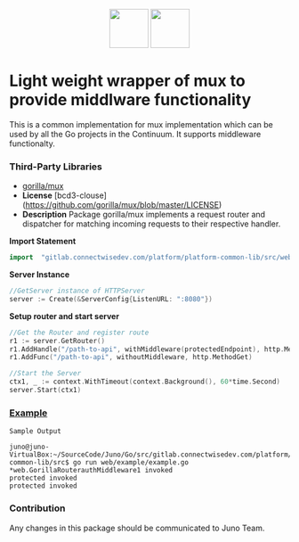 <p align="center">
<img height=70px src="docs/images/continuum-logo.png">
<img height=70px src="docs/images/Go-Logo_Blue.png">
</p>

# Light weight wrapper of mux to provide middlware functionality

This is a common implementation for mux implementation which can be used by all the Go projects in the Continuum.
It supports middleware functionalty.

### Third-Party Libraries

- [gorilla/mux](https://github.com/gorilla/mux) 
- **License** [bcd3-clouse] (https://github.com/gorilla/mux/blob/master/LICENSE) 
 - **Description** Package gorilla/mux implements a request router and dispatcher for matching incoming requests to their respective handler.

**Import Statement**

```go
import	"gitlab.connectwisedev.com/platform/platform-common-lib/src/web"
```

**Server Instance**

```go
//GetServer instance of HTTPServer
server := Create(&ServerConfig{ListenURL: ":8080"})
```

**Setup router and start server**

```go
//Get the Router and register route
r1 := server.GetRouter()
r1.AddHandle("/path-to-api", withMiddleware(protectedEndpoint), http.MethodGet)
r1.AddFunc("/path-to-api", withoutMiddleware, http.MethodGet)

//Start the Server
ctx1, _ := context.WithTimeout(context.Background(), 60*time.Second)
server.Start(ctx1)
```

### [Example](example/example.go)


```
Sample Output

juno@juno-VirtualBox:~/SourceCode/Juno/Go/src/gitlab.connectwisedev.com/platform/platform-common-lib/src$ go run web/example/example.go 
*web.GorillaRouterauthMiddleware1 invoked
protected invoked
protected invoked
```

### Contribution

Any changes in this package should be communicated to Juno Team.
